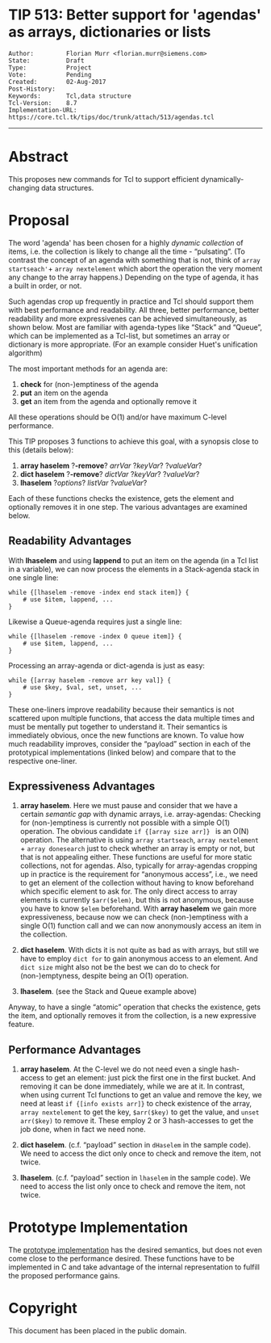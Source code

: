 # TIP 513: Better support for 'agendas' as arrays, dictionaries or lists
	Author:         Florian Murr <florian.murr@siemens.com>
	State:          Draft
	Type:           Project
	Vote:           Pending
	Created:        02-Aug-2017
	Post-History:   
	Keywords:       Tcl,data structure
	Tcl-Version:	8.7
	Implementation-URL: https://core.tcl.tk/tips/doc/trunk/attach/513/agendas.tcl
-----

# Abstract

This proposes new commands for Tcl to support efficient dynamically-changing
data structures.

# Proposal

The word 'agenda' has been chosen for a highly _dynamic collection_ of items,
i.e. the collection is likely to change all the time - “pulsating”.  (To
contrast the concept of an agenda with something that is not, think of `array
startseach'`+ `array nextelement` which abort the operation the very moment
any change to the array happens.)  Depending on the type of agenda, it has a
built in order, or not.

Such agendas crop up frequently in practice and Tcl should support them with
best performance and readability.  All three, better performance, better
readability and more expressivenes can be achieved simultaneously, as shown
below.  Most are familiar with agenda-types like “Stack” and “Queue”, which
can be implemented as a Tcl-list, but sometimes an array or dictionary is more
appropriate. (For an example consider Huet's unification algorithm)

The most important methods for an agenda are:

1. **check** for (non-)emptiness of the agenda
2. **put** an item on the agenda
3. **get** an item from the agenda and optionally remove it

All these operations should be O(1) and/or have maximum C-level performance.

This TIP proposes 3 functions to achieve this goal, with a synopsis close to this (details below):

1. **array haselem** ?**-remove**? _arrVar_ ?_keyVar_? ?_valueVar_?
2. **dict haselem** ?**-remove**? _dictVar_ ?_keyVar_? ?_valueVar_?
3. **lhaselem** ?_options_? _listVar_ ?_valueVar_?

Each of these functions checks the existence, gets the element and optionally
removes it in one step.  The various advantages are examined below.

## Readability Advantages

With **lhaselem** and using **lappend** to put an item on the agenda (in a Tcl
list in a variable), we can now process the elements in a Stack-agenda stack
in one single line:

    while {[lhaselem -remove -index end stack item]} {
        # use $item, lappend, ...
    }

Likewise a Queue-agenda requires just a single line:

    while {[lhaselem -remove -index 0 queue item]} {
        # use $item, lappend, ...
    }

Processing an array-agenda or dict-agenda is just as easy:

    while {[array haselem -remove arr key val]} {
        # use $key, $val, set, unset, ...
    }

These one-liners improve readability because their semantics is not scattered
upon multiple functions, that access the data multiple times and must be
mentally put together to understand it.  Their semantics is immediately
obvious, once the new functions are known.  To value how much readability
improves, consider the “payload” section in each of the prototypical
implementations (linked below) and compare that to the respective one-liner.

## Expressiveness Advantages

1. **array haselem**. Here we must pause and consider that we have a certain
   _semantic gap_ with dynamic arrays, i.e. array-agendas: Checking for
   (non-)emptiness is currently not possible with a simple O(1) operation. The
   obvious candidate `if {[array size arr]} ` is an O(N) operation. The
   alternative is using `array startseach`, `array nextelement` + `array
   donesearch` just to check whether an array is empty or not, but that is not
   appealing either. These functions are useful for more static collections,
   not for agendas. Also, typically for array-agendas cropping up in practice
   is the requirement for “anonymous access”, i.e., we need to get an element
   of the collection without having to know beforehand which specific element
   to ask for. The only direct access to array elements is currently
   `$arr($elem)`, but this is not anonymous, because you have to know `$elem`
   beforehand. With **array haselem** we gain more expressiveness, because now
   we can check (non-)emptiness with a single O(1) function call and we can
   now anonymously access an item in the collection.

2. **dict haselem**. With dicts it is not quite as bad as with arrays, but
   still we have to employ `dict for` to gain anonymous access to an
   element. And `dict size` might also not be the best we can do to check for
   (non-)emptyness, despite being an O(1) operation.

3. **lhaselem**. (see the Stack and Queue example above) 

Anyway, to have a single “atomic” operation that checks the existence, gets
the item, and optionally removes it from the collection, is a new expressive
feature.

## Performance Advantages

1. **array haselem**. At the C-level we do not need even a single hash-access
   to get an element: just pick the first one in the first bucket. And
   removing it can be done immediately, while we are at it. In contrast, when
   using current Tcl functions to get an value and remove the key, we need at
   least `if {[info exists arr]}` to check existence of the array, `array
   nextelement` to get the key, `$arr($key)` to get the value, and `unset
   arr($key)` to remove it. These employ 2 or 3 hash-accesses to get the job
   done, when in fact we need none.

2. **dict haselem**. (c.f. “payload” section in `dHaselem` in the sample
   code). We need to access the dict only once to check and remove the item,
   not twice.

3. **lhaselem**. (c.f. “payload” section in `lhaselem` in the sample code). We
   need to access the list only once to check and remove the item, not twice.

# Prototype Implementation

The [prototype implementation](../attach/513/agendas.tcl) has the desired
semantics, but does not even come close to the performance desired.  These
functions have to be implemented in C and take advantage of the internal
representation to fulfill the proposed performance gains.

# Copyright

This document has been placed in the public domain.

